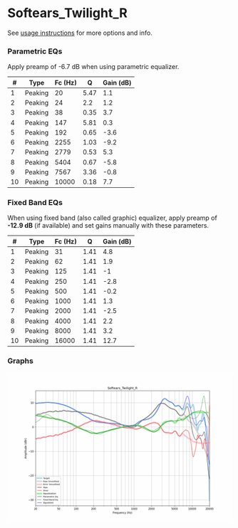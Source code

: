 # Softears_Twilight_R
See [usage instructions](https://github.com/jaakkopasanen/AutoEq#usage) for more options and info.

### Parametric EQs
Apply preamp of -6.7 dB when using parametric equalizer.

|   # | Type    |   Fc (Hz) |    Q |   Gain (dB) |
|-----|---------|-----------|------|-------------|
|   1 | Peaking |        20 | 5.47 |         1.1 |
|   2 | Peaking |        24 | 2.2  |         1.2 |
|   3 | Peaking |        38 | 0.35 |         3.7 |
|   4 | Peaking |       147 | 5.81 |         0.3 |
|   5 | Peaking |       192 | 0.65 |        -3.6 |
|   6 | Peaking |      2255 | 1.03 |        -9.2 |
|   7 | Peaking |      2779 | 0.53 |         5.3 |
|   8 | Peaking |      5404 | 0.67 |        -5.8 |
|   9 | Peaking |      7567 | 3.36 |        -0.8 |
|  10 | Peaking |     10000 | 0.18 |         7.7 |

### Fixed Band EQs
When using fixed band (also called graphic) equalizer, apply preamp of **-12.9 dB** (if available) and set gains manually with these parameters.

|   # | Type    |   Fc (Hz) |    Q |   Gain (dB) |
|-----|---------|-----------|------|-------------|
|   1 | Peaking |        31 | 1.41 |         4.8 |
|   2 | Peaking |        62 | 1.41 |         1.9 |
|   3 | Peaking |       125 | 1.41 |        -1   |
|   4 | Peaking |       250 | 1.41 |        -2.8 |
|   5 | Peaking |       500 | 1.41 |        -0.2 |
|   6 | Peaking |      1000 | 1.41 |         1.3 |
|   7 | Peaking |      2000 | 1.41 |        -2.5 |
|   8 | Peaking |      4000 | 1.41 |         2.2 |
|   9 | Peaking |      8000 | 1.41 |         3.2 |
|  10 | Peaking |     16000 | 1.41 |        12.7 |

### Graphs
![](./Softears_Twilight_R.png)
